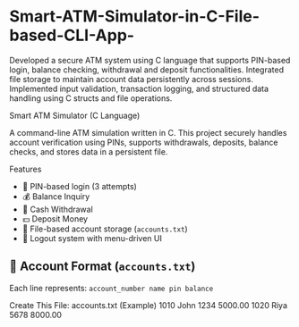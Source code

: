 # Smart-ATM-Simulator-in-C-File-based-CLI-App-
Developed a secure ATM system using C language that supports PIN-based login, balance checking, withdrawal and deposit functionalities. Integrated file storage to maintain account data persistently across sessions. Implemented input validation, transaction logging, and structured data handling using C structs and file operations.

 Smart ATM Simulator (C Language)

A command-line ATM simulation written in C. This project securely handles account verification using PINs, supports withdrawals, deposits, balance checks, and stores data in a persistent file.

 Features

- 🔐 PIN-based login (3 attempts)
- 💰 Balance Inquiry
- 💸 Cash Withdrawal
- 💵 Deposit Money
- 💾 File-based account storage (`accounts.txt`)
- 🔁 Logout system with menu-driven UI

## 📄 Account Format (`accounts.txt`)
Each line represents: `account_number name pin balance`

Create This File: accounts.txt (Example)
1010 John 1234 5000.00
1020 Riya 5678 8000.00



